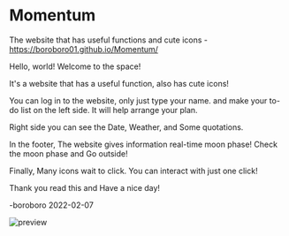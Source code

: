 # Momentum
The website that has useful functions and cute icons - https://boroboro01.github.io/Momentum/

Hello, world! Welcome to the space!

It's a website that has a useful function, also has cute icons!

You can log in to the website, only just type your name. and make your to-do list on the left side. It will help arrange your plan.

Right side you can see the Date, Weather, and Some quotations.

In the footer, The website gives information real-time moon phase! Check the moon phase and Go outside!

Finally, Many icons wait to click. You can interact with just one click!

Thank you read this and Have a nice day!

-boroboro 2022-02-07


![preview](https://user-images.githubusercontent.com/98679575/152803845-5e084276-324f-437e-85e9-4077ceb2652e.png)

